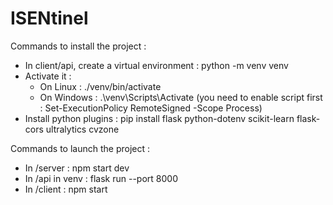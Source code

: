 # ISENtinel

Commands to install the project :

- In client/api, create a virtual environment : python -m venv venv
- Activate it :
   - On Linux : ./venv/bin/activate
   - On Windows : .\venv\Scripts\Activate (you need to enable script first : Set-ExecutionPolicy RemoteSigned -Scope Process)
- Install python plugins : pip install flask python-dotenv scikit-learn flask-cors ultralytics cvzone

Commands to launch the project :

- In /server : npm start dev
- In /api in venv : flask run --port 8000
- In /client : npm start